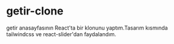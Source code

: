 # getir-clone
getir anasayfasının React'ta bir klonunu yaptım.Tasarım kısmında tailwindcss ve react-slider'dan faydalandım.
